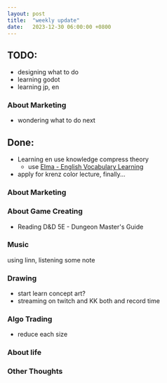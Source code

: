 ```yaml
---
layout: post
title:  "weekly update"
date:   2023-12-30 06:00:00 +0800
---
```


## TODO:
* designing what to do
* learning godot
* learning jp, en

### About Marketing
* wondering what to do next




## Done:
* Learning en use knowledge compress theory
  * use [Elma - English Vocabulary Learning](https://gptstore.ai/gpts/8SjS1X4Nf-elma-english-novel-reading-helper)
* apply for krenz color lecture, finally...

### About Marketing

### About Game Creating
* Reading D&D 5E - Dungeon Master's Guide 

### Music
using linn, listening some note

### Drawing
* start learn concept art?
* streaming on twitch and KK both and record time

### Algo Trading
* reduce each size

### About life

### Other Thoughts
